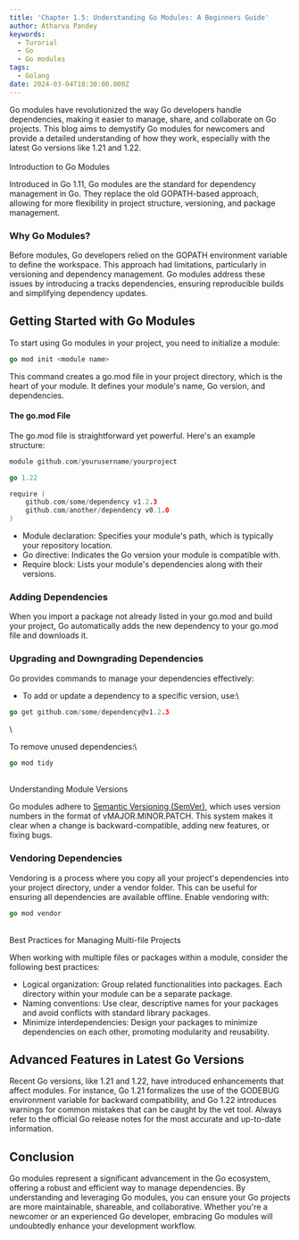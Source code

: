 ```yaml
---
title: 'Chapter 1.5: Understanding Go Modules: A Beginners Guide'
author: Atharva Pandey
keywords:
  - Turorial
  - Go
  - Go modules
tags:
  - Golang
date: 2024-03-04T18:30:00.000Z
---
```


Go modules have revolutionized the way Go developers handle dependencies, making it easier to manage, share, and collaborate on Go projects. This blog aims to demystify Go modules for newcomers and provide a detailed understanding of how they work, especially with the latest Go versions like 1.21 and 1.22.\
\
Introduction to Go Modules

Introduced in Go 1.11, Go modules are the standard for dependency management in Go. They replace the old GOPATH-based approach, allowing for more flexibility in project structure, versioning, and package management.

### Why Go Modules?

Before modules, Go developers relied on the GOPATH environment variable to define the workspace. This approach had limitations, particularly in versioning and dependency management. Go modules address these issues by introducing a tracks dependencies, ensuring reproducible builds and simplifying dependency updates.

## Getting Started with Go Modules

To start using Go modules in your project, you need to initialize a module:

```go
go mod init <module name>
```

This command creates a go.mod file in your project directory, which is the heart of your module. It defines your module's name, Go version, and dependencies.

#### &#x20;The go.mod File

The go.mod file is straightforward yet powerful. Here's an example structure:

```go
module github.com/yourusername/yourproject

go 1.22

require (
    github.com/some/dependency v1.2.3
    github.com/another/dependency v0.1.0
)

```

* Module declaration: Specifies your module's path, which is typically your repository location.
* Go directive: Indicates the Go version your module is compatible with.
* Require block: Lists your module's dependencies along with their versions.

### Adding Dependencies

When you import a package not already listed in your go.mod and build your project, Go automatically adds the new dependency to your go.mod file and downloads it.

### Upgrading and Downgrading Dependencies

Go provides commands to manage your dependencies effectively:

* To add or update a dependency to a specific version, use:\


```go
go get github.com/some/dependency@v1.2.3
```

\


To remove unused dependencies:\


```go
go mod tidy
```

\
Understanding Module Versions

Go modules adhere to [Semantic Versioning (SemVer)](https://semver.org/), which uses version numbers in the format of vMAJOR.MINOR.PATCH. This system makes it clear when a change is backward-compatible, adding new features, or fixing bugs.

### Vendoring Dependencies

Vendoring is a process where you copy all your project's dependencies into your project directory, under a vendor folder. This can be useful for ensuring all dependencies are available offline. Enable vendoring with:




```go
go mod vendor
```

\
Best Practices for Managing Multi-file Projects

When working with multiple files or packages within a module, consider the following best practices:

* Logical organization: Group related functionalities into packages. Each directory within your module can be a separate package.
* Naming conventions: Use clear, descriptive names for your packages and avoid conflicts with standard library packages.
* Minimize interdependencies: Design your packages to minimize dependencies on each other, promoting modularity and reusability.

## Advanced Features in Latest Go Versions

Recent Go versions, like 1.21 and 1.22, have introduced enhancements that affect modules. For instance, Go 1.21 formalizes the use of the GODEBUG environment variable for backward compatibility, and Go 1.22 introduces warnings for common mistakes that can be caught by the vet tool. Always refer to the official Go release notes for the most accurate and up-to-date information.

## Conclusion

Go modules represent a significant advancement in the Go ecosystem, offering a robust and efficient way to manage dependencies. By understanding and leveraging Go modules, you can ensure your Go projects are more maintainable, shareable, and collaborative. Whether you're a newcomer or an experienced Go developer, embracing Go modules will undoubtedly enhance your development workflow.
